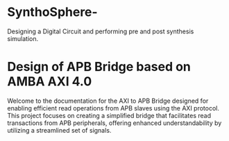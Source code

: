 # SynthoSphere-
Designing a Digital Circuit and performing pre and post synthesis simulation. 
# Design of APB Bridge based on AMBA AXI 4.0
Welcome to the documentation for the AXI to APB Bridge designed for enabling efficient read operations from APB slaves using the AXI protocol. This project focuses on creating a simplified bridge that facilitates read transactions from APB peripherals, offering enhanced understandability by utilizing a streamlined set of signals.
